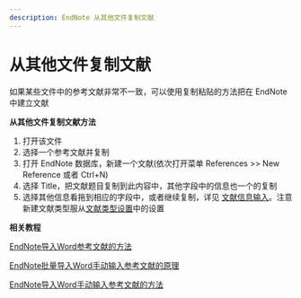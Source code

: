 ```yaml
---
description: EndNote 从其他文件复制文献
---
```


# 从其他文件复制文献

如果某些文件中的参考文献非常不一致，可以使用复制粘贴的方法把在 EndNote 中建立文献

**从其他文件复制文献方法**

1. 打开该文件
2. 选择一个参考文献并复制
3. 打开 EndNote 数据库，新建一个文献\(依次打开菜单 References &gt;&gt;  New Reference 或者 Ctrl+N\)
4. 选择 Title，把文献题目复制到此内容中，其他字段中的信息也一个的复制
5. 选择其他信息看拖到相应的字段中，或者继续复制，详见 [文献信息输入](../05EditRef/entering_references.htm)。注意新建文献类型服从[文献类型设置](../18Prefs/Reference_Types.htm)中的设置

**相关教程**

[EndNote导入Word参考文献的方法](http://www.howsci.com/endnote-import-word-citations.html)

[EndNote批量导入Word手动输入参考文献的原理](http://www.howsci.com/endnote-bulk-import-word-refs-principle.html)

[EndNote导入Word手动输入参考文献的方法](http://www.howsci.com/endnote-import-word-refs-added-manually.html)

